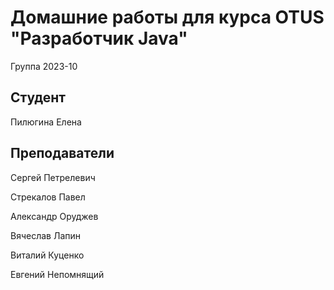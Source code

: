 # Домашние работы для курса OTUS "Разработчик Java"

Группа 2023-10

## Студент

Пилюгина Елена

## Преподаватели
Сергей Петрелевич

Стрекалов Павел

Александр Оруджев

Вячеслав Лапин

Виталий Куценко

Евгений Непомнящий